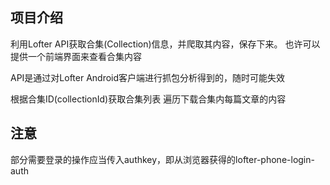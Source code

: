 ## 项目介绍
利用Lofter API获取合集(Collection)信息，并爬取其内容，保存下来。
也许可以提供一个前端界面来查看合集内容

API是通过对Lofter Android客户端进行抓包分析得到的，随时可能失效

根据合集ID(collectionId)获取合集列表
遍历下载合集内每篇文章的内容

## 注意
部分需要登录的操作应当传入authkey，即从浏览器获得的lofter-phone-login-auth